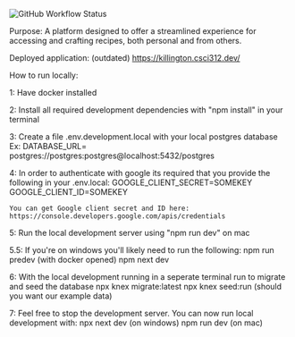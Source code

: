 ![GitHub Workflow Status](https://img.shields.io/github/workflow/status/frank3549/RecipeRealm/CI?label=build)

Purpose:
A platform designed to offer a streamlined experience for accessing and crafting recipes, both personal and from others.

Deployed application: (outdated)
https://killington.csci312.dev/

How to run locally:

1: Have docker installed

2: Install all required development dependencies with "npm install" in your terminal

3: Create a file .env.development.local with your local postgres database
Ex: DATABASE_URL= postgres://postgres:postgres@localhost:5432/postgres

4: In order to authenticate with google its required that you provide the following in your .env.local:
GOOGLE_CLIENT_SECRET=SOMEKEY
GOOGLE_CLIENT_ID=SOMEKEY

    You can get Google client secret and ID here:
    https://console.developers.google.com/apis/credentials

5: Run the local development server using "npm run dev" on mac

5.5: If you're on windows you'll likely need to run the following:
npm run predev (with docker opened)
npm next dev

6: With the local development running in a seperate terminal run to migrate and seed the database
npx knex migrate:latest
npx knex seed:run (should you want our example data)

7: Feel free to stop the development server. You can now run local development with:
npx next dev (on windows)
npm run dev (on mac)

